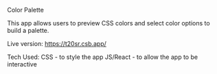 Color Palette

This app allows users to preview CSS colors and select color options to build a palette.

Live version: https://t20sr.csb.app/

Tech Used:
CSS - to style the app
JS/React - to allow the app to be interactive
